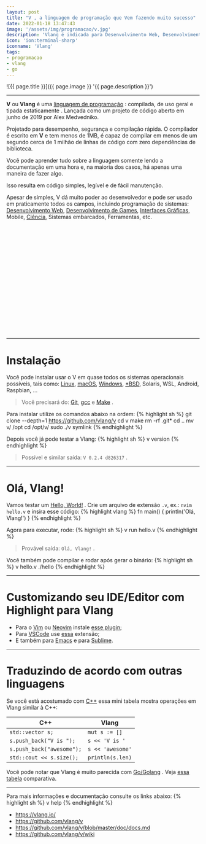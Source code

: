 ```yaml
---
layout: post
title: "V , a linguagem de programação que Vem fazendo muito sucesso"
date: 2022-01-18 13:47:43
image: '/assets/img/programacao/v.jpg'
description: 'Vlang é indicada para Desenvolvimento Web, Desenvolvimento de Games, Interfaces Gráficas, Mobile, Ciência, Sistemas embarcados, Ferramentas e etc.'
icon: 'ion:terminal-sharp'
iconname: 'Vlang'
tags:
- programacao
- vlang
- go
---
```


![{{ page.title }}]({{ page.image }} '{{ page.description }}')

---

**V** ou **Vlang** é uma [linguagem de programação](https://terminalroot.com.br/2019/10/linguagem-de-programacao.html) : compilada, de uso geral e tipada estaticamente . Lançada como um projeto de código aberto em junho de 2019 por Alex Medvedniko.

Projetado para desempenho, segurança e compilação rápida. O compilador é escrito em **V** e tem menos de 1MB, é capaz de compilar em menos de um segundo cerca de 1 milhão de linhas de código com zero dependências de biblioteca.

Você pode aprender tudo sobre a linguagem somente lendo a documentação em uma hora e, na maioria dos casos, há apenas uma maneira de fazer algo.

Isso resulta em código simples, legível e de fácil manutenção.

Apesar de simples, V dá muito poder ao desenvolvedor e pode ser usado em praticamente todos os campos, incluindo programação de sistemas: [Desenvolvimento Web](https://terminalroot.com.br/tags#desenvolvimentoweb), [Desenvolvimento de Games](https://terminalroot.com.br/tags#games), [Interfaces Gráficas](https://terminalroot.com.br/tags/#gui), Mobile, [Ciência](https://terminalroot.com.br/tags/#ciencia), Sistemas embarcados, Ferramentas, etc.


<!-- SQUARE - GAMES ROOT -->
<script async src="//pagead2.googlesyndication.com/pagead/js/adsbygoogle.js"></script>
<ins class="adsbygoogle"
style="display:inline-block;width:336px;height:280px"
data-ad-client="ca-pub-2838251107855362"
data-ad-slot="5351066970"></ins>
<script>
(adsbygoogle = window.adsbygoogle || []).push({});
</script>

---

# Instalação
Você pode instalar usar o V em quase todos os sistemas operacionais possíveis, tais como: [Linux](https://terminalroot.com.br/linux), [macOS](https://terminalroot.com.br/tags#macos), [Windows](https://terminalroot.com.br/tags#windows), [\*BSD](https://terminalroot.com.br/tags#bsd), Solaris, WSL, Android, Raspbian, ...
> Você precisará do: [Git](https://terminalroot.com.br/tags#git), [gcc](https://terminalroot.com.br/tags#gcc) e [Make](https://terminalroot.com.br/tags#make) .

Para instalar utilize os comandos abaixo na ordem:
{% highlight sh %}
git clone --depth=1 https://github.com/vlang/v
cd v
make
rm -rf .git*
cd ..
mv v/ /opt
cd /opt/v/
sudo ./v symlink
{% endhighlight %}

Depois você já pode testar a Vlang:
{% highlight sh %}
v version
{% endhighlight %}
> Possível e similar saída: `V 0.2.4 d826317` .

---

# Olá, Vlang!
Vamos testar um [Hello, World!](https://terminalroot.com.br/2019/10/linguagem-de-programacao.html) . Crie um arquivo de extensão `.v`, ex.: `nvim hello.v` e insira esse código:
{% highlight vlang %}
fn main() {
	println('Olá, Vlang!')
}
{% endhighlight %}

Agora para executar, rode:
{% highlight sh %}
v run hello.v
{% endhighlight %}
> Provável saída: `Olá, Vlang!` .

Você também pode compilar e rodar após gerar o binário:
{% highlight sh %}
v hello.v
./hello
{% endhighlight %}

---

# Customizando seu IDE/Editor com Highlight para Vlang
+ Para o [Vim](https://terminalroot.com.br/vim) ou [Neovim](https://terminalroot.com.br/tags#neovim) instale [esse plugin](https://github.com/ollykel/v-vim);
+ Para [VSCode](https://terminalroot.com.br/tags#vscode) use [essa](https://marketplace.visualstudio.com/items?itemName=vlanguage.vscode-vlang) extensão;
+ E também para [Emacs](https://github.com/damon-kwok/v-mode) e para [Sublime](https://github.com/elliotchance/vlang-sublime).


<!-- RECTANGLE 2 - OnParagragraph -->
<script async src="//pagead2.googlesyndication.com/pagead/js/adsbygoogle.js"></script>
<ins class="adsbygoogle"
style="display:block; text-align:center;"
data-ad-layout="in-article"
data-ad-format="fluid"
data-ad-client="ca-pub-2838251107855362"
data-ad-slot="8549252987"></ins>
<script>
(adsbygoogle = window.adsbygoogle || []).push({});
</script>

---

# Traduzindo de acordo com outras linguagens
Se você está acostumado com [C++](https://terminalroot.com.br/cpp) essa mini tabela mostra operações em Vlang similar à C++:

| C++ | Vlang |
|---|---|
| `std::vector s;` | `mut s := []` |
| `s.push_back("V is ");` | `s << 'V is '` |
| `s.push_back("awesome");` | `s << 'awesome'` |
| `std::cout << s.size();` | `println(s.len)` |

Você pode notar que Vlang é muito parecida com [Go/Golang](https://terminalroot.com.br/tags#go) . Veja [essa tabela](https://github.com/vlang/v/wiki/V-for-Go-developers) comparativa.

---

Para mais informações e documentação consulte os links abaixo:
{% highlight sh %}
v help
{% endhighlight %}
+ <https://vlang.io/>
+ <https://github.com/vlang/v>
+ <https://github.com/vlang/v/blob/master/doc/docs.md>
+ <https://github.com/vlang/v/wiki>


